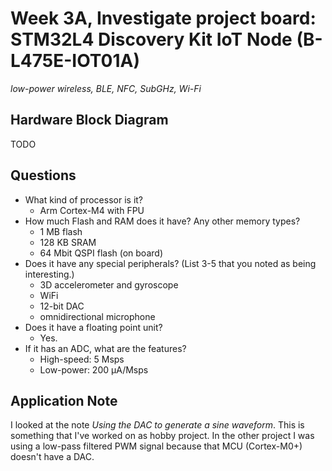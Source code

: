 # Week 3A, Investigate project board: STM32L4 Discovery Kit IoT Node (B-L475E-IOT01A)

*low-power wireless, BLE, NFC, SubGHz, Wi-Fi*

## Hardware Block Diagram

TODO

## Questions

- What kind of processor is it?
  - Arm Cortex-M4 with FPU
- How much Flash and RAM does it have? Any other memory types?
  - 1 MB flash
  - 128 KB SRAM
  - 64 Mbit QSPI flash (on board)
- Does it have any special peripherals? (List 3-5 that you noted as being interesting.)
  - 3D accelerometer and gyroscope
  - WiFi
  - 12-bit DAC
  - omnidirectional microphone
- Does it have a floating point unit?
  - Yes.
- If it has an ADC, what are the features?
  - High-speed: 5 Msps
  - Low-power: 200 μA/Msps

## Application Note

I looked at the note *Using the DAC to generate a sine waveform*.
This is something that I've worked on as hobby project.
In the other project I was using a low-pass filtered PWM signal because that MCU (Cortex-M0+) doesn't have a DAC.
